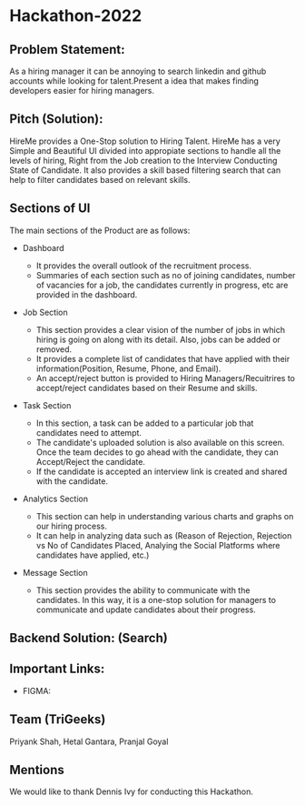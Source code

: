 # Hackathon-2022

## Problem Statement:
As a hiring manager it can be annoying to search linkedin and github accounts while looking for talent.Present a idea that makes finding developers easier for hiring managers.

## Pitch (Solution):
HireMe provides a One-Stop solution to Hiring Talent.
HireMe has a very Simple and Beautiful UI divided into appropiate sections to handle all the levels of hiring, Right from the Job creation to the Interview Conducting State of Candidate.
It also provides a skill based filtering search that can help to filter candidates based on relevant skills.


## Sections of UI
The main sections of the Product are as follows:
- Dashboard
    - It provides the overall outlook of the recruitment process.
    - Summaries of each section such as no of joining candidates, number of vacancies for a job, the candidates currently in progress, etc are provided in the dashboard.
    
- Job Section
    - This section provides a clear vision of the number of jobs in which hiring is going on along with its detail. Also, jobs can be added or removed.
    - It provides a complete list of candidates that have applied with their information(Position, Resume, Phone, and Email).
    - An accept/reject button is provided to Hiring Managers/Recuitrires to accept/reject candidates based on their Resume and skills.

- Task Section
    - In this section, a task can be added to a particular job that candidates need to attempt.
    - The candidate's uploaded solution is also available on this screen. Once the team decides to go ahead with the candidate, they can Accept/Reject the candidate. 
    - If the candidate is accepted an interview link is created and shared with the candidate.

- Analytics Section
    - This section can help in understanding various charts and graphs on our hiring process.
    - It can help in analyzing data such as (Reason of Rejection, Rejection vs No of Candidates Placed, Analying the Social Platforms where candidates have applied, etc.)

- Message Section
    - This section provides the ability to communicate with the candidates. In this way, it is a one-stop solution for managers to communicate and update candidates about their progress.

## Backend Solution: (Search)

## Important Links:

- FIGMA: 

## Team (TriGeeks)
Priyank Shah, Hetal Gantara, Pranjal Goyal

## Mentions
We would like to thank Dennis Ivy for conducting this Hackathon.
